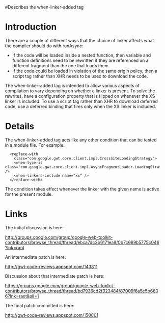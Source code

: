 #Describes the when-linker-added tag

# Introduction

There are a couple of different ways that the choice of linker affects
what the compiler should do with runAsync:
  * If the code will be loaded inside a nested function, then variable  and function definitions need to be rewritten if they are referenced on a different fragment than the one that loads them.
  * If the code could be loaded in violation of the same origin policy, then a script tag rather than XHR needs to be used to download the code.

The when-linker-added tag is intended to allow various aspects of compilation to vary depending on whether a linker is present.  To solve the rewrites, have a configuration property that is flipped on whenever the XS linker is included.  To use a script tag rather than XHR to download deferred code, use a deferred binding that fires only when the XS linker is included.

# Details

The when-linker-added tag acts like any other condition that can be tested in a module file.  For example:
```
  <replace-with 
    class="com.google.gwt.core.client.impl.CrossSiteLoadingStrategy"> 
    <when-type-is 
class="com.google.gwt.core.client.impl.AsyncFragmentLoader.LoadingStrategy" /> 
    <when-linkers-include name="xs" /> 
  </replace-with> 
```

The condition takes effect whenever the linker with the given name is active for the present module.


# Links

The initial discussion is here:

http://groups.google.com/group/google-web-toolkit-contributors/browse_thread/thread/ebca7dc3b6171ea9/0b7c699b5775c046?lnk=raot

An intermediate patch is here:

http://gwt-code-reviews.appspot.com/143811


Discussion about that intermediate patch is here:

https://groups.google.com/group/google-web-toolkit-contributors/browse_thread/thread/bd7936cd2f323484/87009f6a5c5b6606?lnk=raot&pli=1

The final patch committed is here:

http://gwt-code-reviews.appspot.com/150801